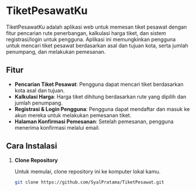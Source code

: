 # TiketPesawatKu

TiketPesawatKu adalah aplikasi web untuk memesan tiket pesawat dengan fitur pencarian rute penerbangan, kalkulasi harga tiket, dan sistem registrasi/login untuk pengguna. Aplikasi ini memungkinkan pengguna untuk mencari tiket pesawat berdasarkan asal dan tujuan kota, serta jumlah penumpang, dan melakukan pemesanan.

## Fitur

- **Pencarian Tiket Pesawat**: Pengguna dapat mencari tiket berdasarkan kota asal dan tujuan.
- **Kalkulasi Harga**: Harga tiket dihitung berdasarkan rute yang dipilih dan jumlah penumpang.
- **Registrasi & Login Pengguna**: Pengguna dapat mendaftar dan masuk ke akun mereka untuk melakukan pemesanan tiket.
- **Halaman Konfirmasi Pemesanan**: Setelah pemesanan, pengguna menerima konfirmasi melalui email.

## Cara Instalasi

1. **Clone Repository**

   Untuk memulai, clone repository ini ke komputer lokal kamu.

   ```bash
   git clone https://github.com/SyalPratama/TiketPesawat.git
